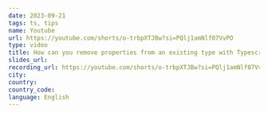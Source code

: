 ```yaml
---
date: 2023-09-21
tags: ts, tips
name: Youtube
url: https://youtube.com/shorts/o-trbpXTJBw?si=PQlj1amNlf07VvPO
type: video
title: How can you remove properties from an existing type with Typescript Omit Utility?
slides_url:
recording_url: https://youtube.com/shorts/o-trbpXTJBw?si=PQlj1amNlf07VvPO
city:
country:
country_code:
language: English
---
```

